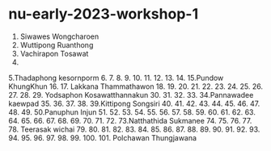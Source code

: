 # nu-early-2023-workshop-1
1. Siwawes Wongcharoen
2. Wuttipong Ruanthong
3. Vachirapon Tosawat
4.
5.Thadaphong kesornporm
6.
7. 
8.
9.
10.
11.
12.
13.
14.
15.Pundow KhungKhun
16.
17. Lakkana Thammathawon
18.
19.
20.
21.
22.
23.
24.
25.
26.
27.
28.
29. Yodsaphon Kosawatthannakun
30.
31.
32.
33.
34.Pannawadee kaewpad
35.
36.
37.
38.
39.Kittipong Songsiri
40.
41.
42.
43.
44.
45.
46.
47.
48.
49.
50.Panuphun Injun
51.
52.
53.
54.
55.
56.
57.
58.
59.
60.
61.
62.
63.
64.
65.
66.
67.
68.
69.
70.
71.
72.
73.Natthathida Sukmanee
74.
75.
76.
77.
78. Teerasak wichai
79.
80.
81.
82.
83.
84.
85.
86.
87.
88.
89.
90.
91.
92.
93.
94.
95.
96.
97.
98.
99.
100.
101. Polchawan Thungjawana
```
